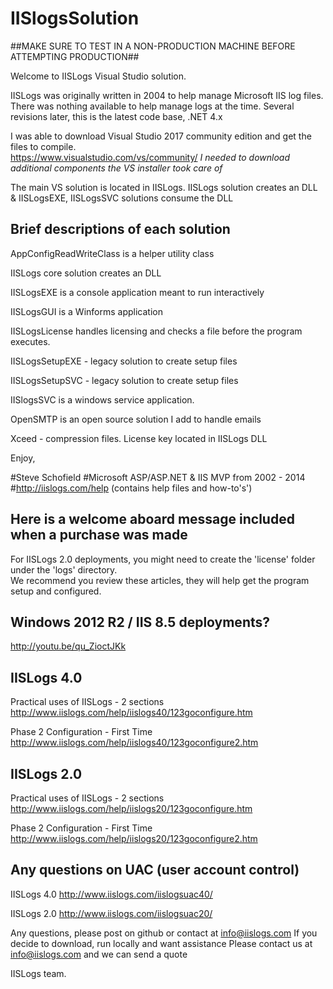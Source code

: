 # IISlogsSolution

##MAKE SURE TO TEST IN A NON-PRODUCTION MACHINE BEFORE ATTEMPTING PRODUCTION##

Welcome to IISLogs Visual Studio solution.   

IISLogs was originally written in 2004 to help manage Microsoft IIS log files. There was nothing available to help manage logs at the time. Several revisions later, this is the latest code base, .NET 4.x

I was able to download Visual Studio 2017 community edition and get the files to compile.  
https://www.visualstudio.com/vs/community/  *I needed to download additional components the VS installer took care of*

The main VS solution is located in IISLogs.  IISLogs solution creates an DLL & IISLogsEXE, IISLogsSVC solutions consume the DLL

Brief descriptions of each solution
-----------------------------------

AppConfigReadWriteClass is a helper utility class

IISLogs core solution creates an DLL

IISLogsEXE is a console application meant to run interactively

IISLogsGUI is a Winforms application

IISLogsLicense handles licensing and checks a file before the program executes.  

IISLogsSetupEXE - legacy solution to create setup files

IISLogsSetupSVC - legacy solution to create setup files

IISlogsSVC is a windows service application.  

OpenSMTP is an open source solution I add to handle emails

Xceed - compression files.  License key located in IISLogs DLL

Enjoy,

#Steve Schofield
#Microsoft ASP/ASP.NET & IIS MVP from 2002 - 2014
#http://iislogs.com/help (contains help files and how-to's')

Here is a welcome aboard message included when a purchase was made
------------------------------------------------------------------

For IISLogs 2.0 deployments, you might need to create the 'license' folder under the 'logs' directory.  
We recommend you review these articles, they will help get the program setup and configured.

Windows 2012 R2 / IIS 8.5 deployments?
-------------
http://youtu.be/qu_ZioctJKk
 

IISLogs 4.0
-------------
Practical uses of IISLogs - 2 sections
http://www.iislogs.com/help/iislogs40/123goconfigure.htm
 
Phase 2 Configuration - First Time
http://www.iislogs.com/help/iislogs40/123goconfigure2.htm
 
 
IISLogs 2.0
-------------
Practical uses of IISLogs - 2 sections
http://www.iislogs.com/help/iislogs20/123goconfigure.htm
 
Phase 2 Configuration - First Time
http://www.iislogs.com/help/iislogs20/123goconfigure2.htm
 
Any questions on UAC (user account control)
-------------
IISLogs 4.0
http://www.iislogs.com/iislogsuac40/
 
IISLogs 2.0
http://www.iislogs.com/iislogsuac20/

Any questions, please post on github or contact at info@iislogs.com
If you decide to download, run locally and want assistance
Please contact us at info@iislogs.com and we can send a quote

IISLogs team.
